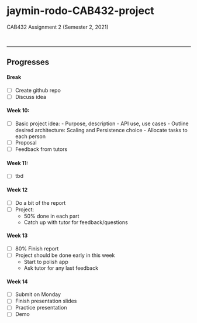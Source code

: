 # jaymin-rodo-CAB432-project
CAB432 Assignment 2 (Semester 2, 2021)





<br>

---
## **Progresses**

#### Break
- [ ] Create github repo
- [ ] Discuss idea

#### Week 10: 
- [ ] Basic project idea:
		- Purpose, description
		- API use, use cases
		- Outline desired architecture: Scaling and Persistence choice
		- Allocate tasks to each person
- [ ] Proposal
- [ ] Feedback from tutors
	
#### Week 11:
- [ ] tbd 


#### Week 12
- [ ] Do a bit of the report
- [ ] Project:
	- 50% done in each part
	- Catch up with tutor for feedback/questions

#### Week 13
- [ ] 80% Finish report
- [ ] Project should be done early in this week
	- Start to polish app
	- Ask tutor for any last feedback


#### Week 14
- [ ] Submit on Monday
- [ ] Finish presentation slides
- [ ] Practice presentation
- [ ] Demo